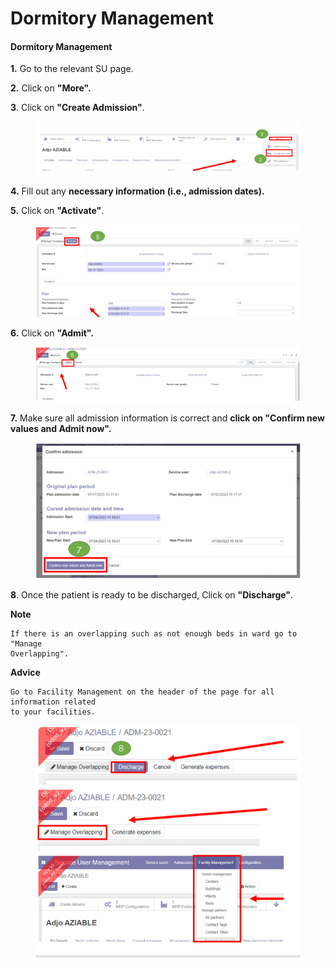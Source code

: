 # Dormitory Management

#### Dormitory Management

**1.** Go to the relevant SU page.&#x20;

**2.** Click on **"More".**

**3**. Click on **"Create Admission"**.

<figure><img src="../../.gitbook/assets/image (16).png" alt=""><figcaption></figcaption></figure>

**4.** Fill out any **necessary information (i.e., admission dates).**&#x20;

**5.** Click on **"Activate"**.&#x20;

<figure><img src="../../.gitbook/assets/image (17).png" alt=""><figcaption></figcaption></figure>

**6.** Click on **"Admit".**

<figure><img src="../../.gitbook/assets/image (18).png" alt=""><figcaption></figcaption></figure>

**7.** Make sure all admission information is correct and **click on "Confirm new values and Admit now".**

<figure><img src="../../.gitbook/assets/image (19).png" alt=""><figcaption></figcaption></figure>

**8**. Once the patient is ready to be discharged, Click on **"Discharge"**.

**Note**

```
If there is an overlapping such as not enough beds in ward go to "Manage
Overlapping".
```

**Advice**

```
Go to Facility Management on the header of the page for all information related
to your facilities.
```

<figure><img src="../../.gitbook/assets/image (20).png" alt=""><figcaption></figcaption></figure>
